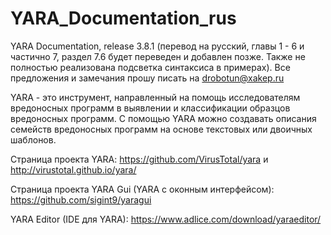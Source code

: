 # YARA_Documentation_rus
YARA Documentation, release 3.8.1 (перевод на русский, главы 1 - 6 и частично 7, раздел 7.6 будет переведен и добавлен позже. Также не полностью реализована подсветка синтаксиса в примерах).
Все предложения и замечания прошу писать на drobotun@xakep.ru

YARA - это инструмент, направленный на помощь исследователям вредоносных программ в выявлении и классификации образцов вредоносных программ. С помощью YARA можно создавать описания семейств вредоносных программ на основе текстовых или двоичных шаблонов.

Страница проекта YARA: https://github.com/VirusTotal/yara и http://virustotal.github.io/yara/

Страница проекта YARA Gui (YARA с оконным интерфейсом): https://github.com/sigint9/yaragui

YARA Editor (IDE для YARA): https://www.adlice.com/download/yaraeditor/
